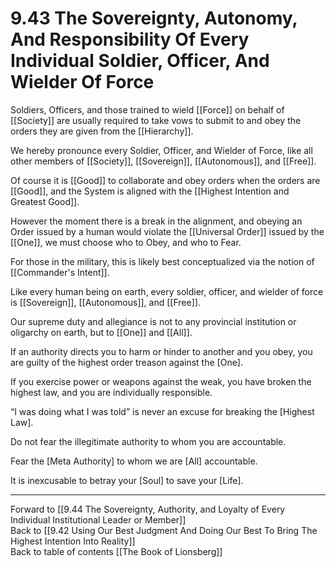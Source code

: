 # 9.43 The Sovereignty, Autonomy, And Responsibility Of Every Individual Soldier, Officer, And Wielder Of Force

Soldiers, Officers, and those trained to wield [[Force]] on behalf of [[Society]] are usually required to take vows to submit to and obey the orders they are given from the [[Hierarchy]]. 

We hereby pronounce every Soldier, Officer, and Wielder of Force, like all other members of [[Society]], [[Sovereign]], [[Autonomous]], and [[Free]]. 

Of course it is [[Good]] to collaborate and obey orders when the orders are [[Good]], and the System is aligned with the [[Highest Intention and Greatest Good]]. 

However the moment there is a break in the alignment, and obeying an Order issued by a human would violate the [[Universal Order]] issued by the [[One]], we must choose who to Obey, and who to Fear. 

For those in the military, this is likely best conceptualized via the notion of [[Commander's Intent]]. 

Like every human being on earth, every soldier, officer, and wielder of force is [[Sovereign]], [[Autonomous]], and [[Free]]. 

Our supreme duty and allegiance is not to any provincial institution or oligarchy on earth, but to [[One]] and [[All]]. 

If an authority directs you to harm or hinder to another and you obey, you are guilty of the highest order treason against the [One].

If you exercise power or weapons against the weak, you have broken the highest law, and you are individually responsible.

“I was doing what I was told” is never an excuse for breaking the [Highest Law].

Do not fear the illegitimate authority to whom you are accountable.

Fear the [Meta Authority] to whom we are [All] accountable.

It is inexcusable to betray your [Soul] to save your [Life].

___

Forward to [[9.44 The Sovereignty, Authority, and Loyalty of Every Individual Institutional Leader or Member]]             
Back to [[9.42 Using Our Best Judgment And Doing Our Best To Bring The Highest Intention Into Reality]]                  
Back to table of contents [[The Book of Lionsberg]]  